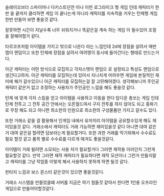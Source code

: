슬레이오브더 스파이어나 다키스트던전 이나 이런 로그라이크 형 게임 인데
캐릭터가 한판 을 끝까지 클리하면 게임 이 끝나는게 아니라
캐릭터를 지속적을 키우는 턴제형 게임 한번 만들어 보면 좋을것 같다.

잘못하면 시간이 지날수록 너무 쉬워지거나
똑같은걸 계속 하는 게임 이 될수있어 조절을 잘해야할거 같다.

타르코프처럼 아이탬을 가지고 밖으로 나온다 라는 느낌인데
2d에 장점을 살려서 매번 맵이 랜덤이고
또한 턴제에 장점을 살려서 여려명이 동시에 들어간다는 형태로 만드는거다.

아군 캐릭터는 어떤 방식으로 모집하고 각자스탯이 랜덤으 로 설정되고 특성도 랜덤으로 생긴다고하자.
아군 캐릭터를 모집하는데 있어서 지나치게 어려우면 게임에 본질적인 재미에 해가 갈수있으니 아군 캐릭터를 모집하는걸 잘 고민해야겠다. 
생각해보니까 주인공캐릭터 같은거 없고 조정하는 사용자가 주인공인 느낌을 해도 좋을것 같다.  

턴제 에 맞게 각자 스킬을 얻고 아이탬을 사용하고 이동을 한다
탑다운 총쏘는 게임 인데 턴제 전투고 그 전투 공간 안에서는 오픈월드여서 
구지 전투를 하지 않아도 되고 중화기로 무장 해도 되고
아니면 최소한의 인원으로 최소한의 구성물품만 가지고 갈수도 있다.

또한 거래소 같을 걸 활용해서 인게임 내에서 유저끼리 아이탬을 공유할수있게 해도 제미있을것 같다.
거래소에서 캐릭터도 거래 가능하면 재미있을것 같다 아니면 대여 같은거
대여 같은걸 할려면 담보라는게 필요할거다.
또한 과한 거래를 막기위해서 수수료도 필요 할것 같고
품목 별로 수수료를 다르게 매겨도 좋을것같다.


아이탬이 거래 될려면 소모되는 사용 처가 필요할거다
그러면 제작용 이러던지 그런게 필요할것 같다.
만약 그러면 재작 캐릭터가 필요하다면 
재작 모션이나 그런거 만들지말고 캐릭터를 그냥 작업중 이렇게 해서 사용하지 못하게 하면 될것 같다. 

판타지 느낌과 보스 몬스터 같은것이 있으면 좋을것같다.

거래소 시스탬을 만들었을떄 서버를 지금은 하기 힘들것 같아서 한다면 1인용 오프라인 게임으로 만들어야할것같다.

